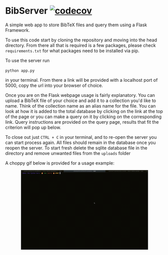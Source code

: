 # BibServer [![codecov](https://codecov.io/gh/James11222/BibServer/branch/main/graph/badge.svg?token=7OGRRCCUHZ)](https://codecov.io/gh/James11222/BibServer)
A simple web app to store BibTeX files and query them using a Flask Framework.

To use this code start by cloning the repository and moving into the head directory. From there all that is required is a few packages, please check `requirements.txt` for what packages need to be installed via pip.

To use the server run 

`python app.py`

in your terminal. From there a link will be provided with a localhost port of 5000, copy the url into your browser of choice. 

Once you are on the Flask webpage usage is fairly explanatory. You can upload a BibTeX file of your choice and add it to a collection you'd like to name. Think of the collection name as an alias name for the file. You can look at how it is added to the total database by clicking on the link at the top of the page or you can make a query on it by clicking on the corresponding link. Query instructions are provided on the query page, results that fit the criterion will pop up below.

To close out just `CTRL + C` in your terminal, and to re-open the server you can start process again. All files should remain in the database once you reopen the server. To start fresh delete the sqlite database file in the directory and remove unwanted files from the `uploads` folder

A choppy gif below is provided for a usage example:

<p align="center">
  <img src="Images/new_walkthrough.gif" width="80%">
</p>
